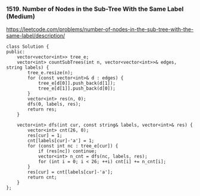 ### 1519. Number of Nodes in the Sub-Tree With the Same Label (Medium)

https://leetcode.com/problems/number-of-nodes-in-the-sub-tree-with-the-same-label/description/

```
class Solution {
public:
    vector<vector<int>> tree_e;
    vector<int> countSubTrees(int n, vector<vector<int>>& edges, string labels) {
        tree_e.resize(n);
        for (const vector<int>& d : edges) {
            tree_e[d[0]].push_back(d[1]);
            tree_e[d[1]].push_back(d[0]);
        }
        vector<int> res(n, 0);
        dfs(0, labels, res);
        return res;
    }

    vector<int> dfs(int cur, const string& labels, vector<int>& res) {
        vector<int> cnt(26, 0);
        res[cur] = 1;
        cnt[labels[cur]-'a'] = 1;
        for (const int nc : tree_e[cur]) {
            if (res[nc]) continue;
            vector<int> n_cnt = dfs(nc, labels, res);
            for (int i = 0; i < 26; ++i) cnt[i] += n_cnt[i];
        }
        res[cur] = cnt[labels[cur]-'a'];
        return cnt;
    }
};
```
